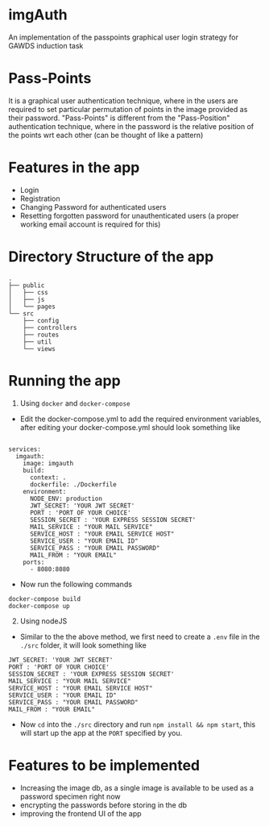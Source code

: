 # imgAuth
An implementation of the passpoints graphical user login strategy for GAWDS induction task

# Pass-Points
It is a graphical user authentication technique, where in the users are required to set particular permutation of points in the image provided as their password.
"Pass-Points" is different from the "Pass-Position" authentication technique, where in the password is the relative position of the points wrt each other (can be thought of like a pattern)

# Features in the app
- Login
- Registration
- Changing Password for authenticated users
- Resetting forgotten password for unauthenticated users (a proper working email account is required for this)

# Directory Structure of the app
```
.
├── public
│   ├── css
│   ├── js
│   └── pages
└── src
    ├── config
    ├── controllers
    ├── routes
    ├── util
    └── views
```
# Running the app
1. Using `docker` and `docker-compose`
-   Edit the docker-compose.yml to add the required environment variables, after editing your docker-compose.yml should look something like
```version: '3.4'

services:
  imgauth:
    image: imgauth
    build:
      context: .
      dockerfile: ./Dockerfile
    environment:
      NODE_ENV: production
      JWT_SECRET: 'YOUR JWT SECRET'
      PORT : 'PORT OF YOUR CHOICE'
      SESSION_SECRET : 'YOUR EXPRESS SESSION SECRET'
      MAIL_SERVICE : "YOUR MAIL SERVICE"
      SERVICE_HOST : "YOUR EMAIL SERVICE HOST"
      SERVICE_USER : "YOUR EMAIL ID"
      SERVICE_PASS : "YOUR EMAIL PASSWORD"
      MAIL_FROM : "YOUR EMAIL"
    ports:
      - 8080:8080
```
- Now run the following commands

```shell
docker-compose build
docker-compose up
```

2. Using nodeJS
- Similar to the the above method, we first need to create a `.env` file in the `./src` folder, it will look something like
```
JWT_SECRET: 'YOUR JWT SECRET'
PORT : 'PORT OF YOUR CHOICE'
SESSION_SECRET : 'YOUR EXPRESS SESSION SECRET'
MAIL_SERVICE : "YOUR MAIL SERVICE"
SERVICE_HOST : "YOUR EMAIL SERVICE HOST"
SERVICE_USER : "YOUR EMAIL ID"
SERVICE_PASS : "YOUR EMAIL PASSWORD"
MAIL_FROM : "YOUR EMAIL"
```
- Now `cd` into the `./src` directory and run `npm install && npm start`, this will start up the app at the `PORT` specified by you.


# Features to be implemented
- Increasing the image db, as a single image is available to be used as a password specimen right now
- encrypting the passwords before storing in the db
- improving the frontend UI of the app
